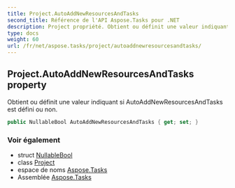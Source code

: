 ```yaml
---
title: Project.AutoAddNewResourcesAndTasks
second_title: Référence de l'API Aspose.Tasks pour .NET
description: Project propriété. Obtient ou définit une valeur indiquant si AutoAddNewResourcesAndTasks est défini ou non.
type: docs
weight: 60
url: /fr/net/aspose.tasks/project/autoaddnewresourcesandtasks/
---
```

## Project.AutoAddNewResourcesAndTasks property

Obtient ou définit une valeur indiquant si AutoAddNewResourcesAndTasks est défini ou non.

```csharp
public NullableBool AutoAddNewResourcesAndTasks { get; set; }
```

### Voir également

* struct [NullableBool](../../nullablebool/)
* class [Project](../)
* espace de noms [Aspose.Tasks](../../project/)
* Assemblée [Aspose.Tasks](../../../)


